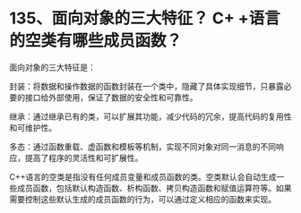 # 135、面向对象的三大特征？ C+ +语言的空类有哪些成员函数？

面向对象的三大特征是：

封装：将数据和操作数据的函数封装在一个类中，隐藏了具体实现细节，只暴露必要的接口给外部使用，保证了数据的安全性和可靠性。

继承：通过继承已有的类，可以扩展其功能，减少代码的冗余，提高代码的复用性和可维护性。

多态：通过函数重载、虚函数和模板等机制，实现不同对象对同一消息的不同响应，提高了程序的灵活性和可扩展性。

C++语言的空类是指没有任何成员变量和成员函数的类。空类默认会自动生成一些成员函数，包括默认构造函数、析构函数、拷贝构造函数和赋值运算符等。如果需要控制这些默认生成的成员函数的行为，可以通过定义相应的函数来实现。 

